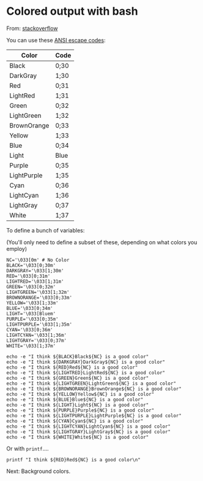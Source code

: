 # Colored output with bash

From: [stackoverflow](https://stackoverflow.com/questions/5947742/how-to-change-the-output-color-of-echo-in-linux)

You can use these [ANSI escape codes](https://en.wikipedia.org/wiki/ANSI_escape_code):

|Color|Code|
|-----|----|
|Black|0;30|
|DarkGray|1;30|
|Red|0;31|
|LightRed|1;31|
|Green|0;32|
|LightGreen|1;32|
|BrownOrange|0;33|
|Yellow|1;33|
|Blue|0;34|
|Light|Blue|
|Purple|0;35|
|LightPurple|1;35|
|Cyan|0;36|
|LightCyan|1;36|
|LightGray|0;37|
|White|1;37|

To define a bunch of variables:

(You'll only need to define a subset of these, depending on what colors you employ)

    NC='\033[0m' # No Color
	BLACK='\033[0;30m'
	DARKGRAY='\033[1;30m'
	RED='\033[0;31m'
	LIGHTRED='\033[1;31m'
	GREEN='\033[0;32m'
	LIGHTGREEN='\033[1;32m'
	BROWNORANGE='\033[0;33m'
	YELLOW='\033[1;33m'
	BLUE='\033[0;34m'
	LIGHT='\033[Bluem'
	PURPLE='\033[0;35m'
	LIGHTPURPLE='\033[1;35m'
	CYAN='\033[0;36m'
	LIGHTCYAN='\033[1;36m'
	LIGHTGRAY='\033[0;37m'
	WHITE='\033[1;37m'

	echo -e "I think ${BLACK}Black${NC} is a good color"
	echo -e "I think ${DARKGRAY}DarkGray${NC} is a good color"
	echo -e "I think ${RED}Red${NC} is a good color"
	echo -e "I think ${LIGHTRED}LightRed${NC} is a good color"
	echo -e "I think ${GREEN}Green${NC} is a good color"
	echo -e "I think ${LIGHTGREEN}LightGreen${NC} is a good color"
	echo -e "I think ${BROWNORANGE}BrownOrange${NC} is a good color"
	echo -e "I think ${YELLOW}Yellow${NC} is a good color"
	echo -e "I think ${BLUE}Blue${NC} is a good color"
	echo -e "I think ${LIGHT}Light${NC} is a good color"
	echo -e "I think ${PURPLE}Purple${NC} is a good color"
	echo -e "I think ${LIGHTPURPLE}LightPurple${NC} is a good color"
	echo -e "I think ${CYAN}Cyan${NC} is a good color"
	echo -e "I think ${LIGHTCYAN}LightCyan${NC} is a good color"
	echo -e "I think ${LIGHTGRAY}LightGray${NC} is a good color"
	echo -e "I think ${WHITE}White${NC} is a good color"

Or with `printf`....

    printf "I think ${RED}Red${NC} is a good color\n"


Next: Background colors.


